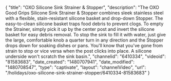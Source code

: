 {
    "title": "OXO Silicone Sink Strainer & Stopper",
    "description": "The OXO Good Grips Silicone Sink Strainer & Stopper combines sleek stainless steel with a flexible, stain-resistant silicone basket and drop-down Stopper. The easy-to-clean silicone basket traps food debris to prevent clogs. To empty the Strainer, simply pick it up by the center post and invert the silicone basket for easy debris removal. To stop the sink to fill it with water, just give the large, comfortable knob a quarter turn in any direction and the Stopper drops down for soaking dishes or pans. You'll know that you've gone from strain to stop or vice versa when the post clicks into place. A silicone underside won't scratch the sink basin.",
    "channelid": "6410334",
    "videoid": "81583683",
    "date_created": "1480707941",
    "date_modified": "1480708547",
    "type": "captivate",
    "layout": "channelVideo",
    "url": "\/holidays\/oxo-silicone-sink-strainer-stopper\/6410334-81583683"
}